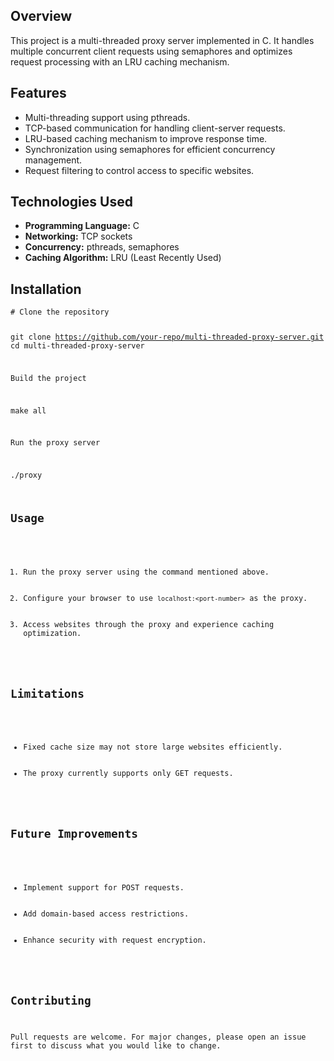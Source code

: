 <h2>Overview</h2>
<p>This project is a multi-threaded proxy server implemented in C. It handles multiple concurrent client requests using semaphores and optimizes request processing with an LRU caching mechanism.</p>

<h2>Features</h2>
<ul>
    <li>Multi-threading support using pthreads.</li>
    <li>TCP-based communication for handling client-server requests.</li>
    <li>LRU-based caching mechanism to improve response time.</li>
    <li>Synchronization using semaphores for efficient concurrency management.</li>
    <li>Request filtering to control access to specific websites.</li>
</ul>

<h2>Technologies Used</h2>
<ul>
    <li><strong>Programming Language:</strong> C</li>
    <li><strong>Networking:</strong> TCP sockets</li>
    <li><strong>Concurrency:</strong> pthreads, semaphores</li>
    <li><strong>Caching Algorithm:</strong> LRU (Least Recently Used)</li>
</ul>

<h2>Installation</h2>
<pre><code># Clone the repository

git clone https://github.com/your-repo/multi-threaded-proxy-server.git
cd multi-threaded-proxy-server

Build the project

make all

Run the proxy server

./proxy <port-number>

<h2>Usage</h2>
<ol>
    <li>Run the proxy server using the command mentioned above.</li>
    <li>Configure your browser to use <code>localhost:&lt;port-number&gt;</code> as the proxy.</li>
    <li>Access websites through the proxy and experience caching optimization.</li>
</ol>

<h2>Limitations</h2>
<ul>
    <li>Fixed cache size may not store large websites efficiently.</li>
    <li>The proxy currently supports only GET requests.</li>
</ul>

<h2>Future Improvements</h2>
<ul>
    <li>Implement support for POST requests.</li>
    <li>Add domain-based access restrictions.</li>
    <li>Enhance security with request encryption.</li>
</ul>

<h2>Contributing</h2>
<p>Pull requests are welcome. For major changes, please open an issue first to discuss what you would like to change.</p>
